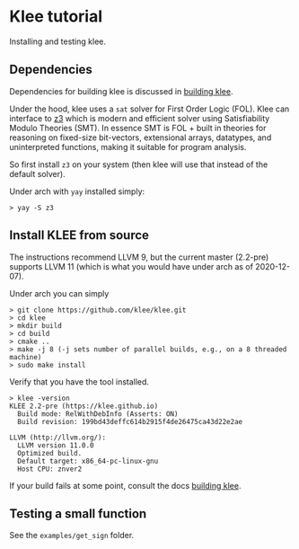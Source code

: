 # Klee tutorial

Installing and testing klee.

## Dependencies

Dependencies for building klee is discussed in [building klee](https://klee.github.io/build-llvm9/).

Under the hood, klee uses a `sat` solver for First Order Logic (FOL). Klee can interface to [z3](https://en.wikipedia.org/wiki/Z3_Theorem_Prover) which is modern and efficient solver using Satisfiability Modulo Theories (SMT). In essence SMT is FOL + built in theories for reasoning on fixed-size bit-vectors, extensional arrays, datatypes, and uninterpreted functions, making it suitable for program analysis.

So first install `z3` on your system (then klee will use that instead of the default solver).

Under arch with `yay` installed simply:

```shell
> yay -S z3
```


## Install KLEE from source


The instructions recommend LLVM 9, but the current master (2.2-pre) supports LLVM 11 (which is what you would have under arch as of 2020-12-07).

Under arch you can simply

```shell
> git clone https://github.com/klee/klee.git
> cd klee
> mkdir build
> cd build
> cmake ..
> make -j 8 (-j sets number of parallel builds, e.g., on a 8 threaded machine)
> sudo make install
```

Verify that you have the tool installed.

```shell
> klee -version
KLEE 2.2-pre (https://klee.github.io)
  Build mode: RelWithDebInfo (Asserts: ON)
  Build revision: 199bd43deffc614b2915f4de26475ca43d22e2ae

LLVM (http://llvm.org/):
  LLVM version 11.0.0
  Optimized build.
  Default target: x86_64-pc-linux-gnu
  Host CPU: znver2
```

If your build fails at some point, consult the docs [building klee](https://klee.github.io/build-llvm9/).

## Testing a small function

See the `examples/get_sign` folder.
